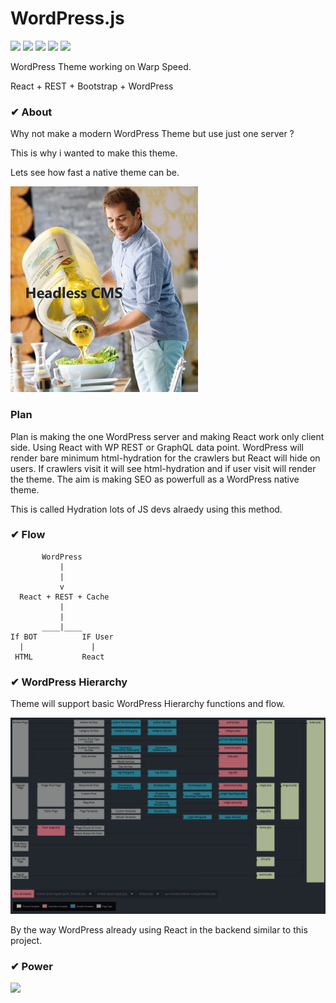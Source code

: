 # WordPress.js


![](https://img.shields.io/badge/Status-Under_Development-orange.svg)
![](https://img.shields.io/badge/WordPress-blue.svg) 
![](https://img.shields.io/badge/JS-yellow.svg)
![](https://img.shields.io/badge/React-yellow.svg)
![](https://img.shields.io/badge/REST-pink.svg)


WordPress Theme working on Warp Speed.

React + REST + Bootstrap + WordPress


### ✔ About

Why not make a modern WordPress Theme but use just one server ?

This is why i wanted to make this theme. 

Lets see how fast a native theme can be.

![](https://raw.githubusercontent.com/sinanisler/sinanisler/master/img/headless-cms.jpg)


### Plan
Plan is making the one WordPress server and making React work only client side.
Using React with WP REST or GraphQL data point.
WordPress will render bare minimum html-hydration for the crawlers but React will hide on users.
If crawlers visit it will see html-hydration and if user visit will render the theme. 
The aim is making SEO as powerfull as a WordPress native theme.

This is called Hydration lots of JS devs alraedy using this method.



### ✔ Flow
```
       WordPress 
           |
           |
           v
  React + REST + Cache
           |
           |
       ____|____
If BOT          IF User
  |               |
 HTML           React 
```

### ✔ WordPress Hierarchy
Theme will support basic WordPress Hierarchy functions and flow.

![](https://raw.githubusercontent.com/sinanisler/sinanisler/master/WordPress-Hierarchy-v2.png)

By the way WordPress already using React in the backend similar to this project.



### ✔ Power

![](https://user-images.githubusercontent.com/1686324/167460147-a738bf38-7451-4984-acb7-1bc893cce2c3.gif)



